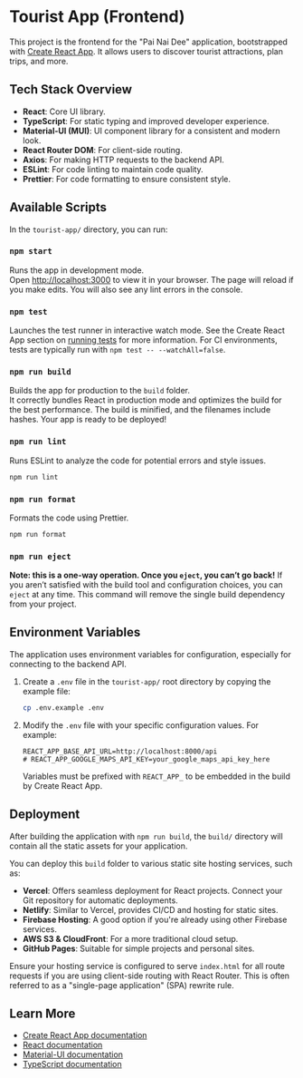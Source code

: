 # Tourist App (Frontend)

This project is the frontend for the "Pai Nai Dee" application, bootstrapped with [Create React App](https://github.com/facebook/create-react-app). It allows users to discover tourist attractions, plan trips, and more.

## Tech Stack Overview

*   **React**: Core UI library.
*   **TypeScript**: For static typing and improved developer experience.
*   **Material-UI (MUI)**: UI component library for a consistent and modern look.
*   **React Router DOM**: For client-side routing.
*   **Axios**: For making HTTP requests to the backend API.
*   **ESLint**: For code linting to maintain code quality.
*   **Prettier**: For code formatting to ensure consistent style.

## Available Scripts

In the `tourist-app/` directory, you can run:

### `npm start`

Runs the app in development mode.\
Open [http://localhost:3000](http://localhost:3000) to view it in your browser.
The page will reload if you make edits. You will also see any lint errors in the console.

### `npm test`

Launches the test runner in interactive watch mode.
See the Create React App section on [running tests](https://facebook.github.io/create-react-app/docs/running-tests) for more information.
For CI environments, tests are typically run with `npm test -- --watchAll=false`.

### `npm run build`

Builds the app for production to the `build` folder.\
It correctly bundles React in production mode and optimizes the build for the best performance. The build is minified, and the filenames include hashes.
Your app is ready to be deployed!

### `npm run lint`

Runs ESLint to analyze the code for potential errors and style issues.
```bash
npm run lint
```

### `npm run format`

Formats the code using Prettier.
```bash
npm run format
```

### `npm run eject`

**Note: this is a one-way operation. Once you `eject`, you can’t go back!**
If you aren’t satisfied with the build tool and configuration choices, you can `eject` at any time. This command will remove the single build dependency from your project.

## Environment Variables

The application uses environment variables for configuration, especially for connecting to the backend API.

1.  Create a `.env` file in the `tourist-app/` root directory by copying the example file:
    ```bash
    cp .env.example .env
    ```
2.  Modify the `.env` file with your specific configuration values.
    For example:
    ```env
    REACT_APP_BASE_API_URL=http://localhost:8000/api
    # REACT_APP_GOOGLE_MAPS_API_KEY=your_google_maps_api_key_here
    ```
    Variables must be prefixed with `REACT_APP_` to be embedded in the build by Create React App.

## Deployment

After building the application with `npm run build`, the `build/` directory will contain all the static assets for your application.

You can deploy this `build` folder to various static site hosting services, such as:

*   **Vercel**: Offers seamless deployment for React projects. Connect your Git repository for automatic deployments.
*   **Netlify**: Similar to Vercel, provides CI/CD and hosting for static sites.
*   **Firebase Hosting**: A good option if you're already using other Firebase services.
*   **AWS S3 & CloudFront**: For a more traditional cloud setup.
*   **GitHub Pages**: Suitable for simple projects and personal sites.

Ensure your hosting service is configured to serve `index.html` for all route requests if you are using client-side routing with React Router. This is often referred to as a "single-page application" (SPA) rewrite rule.

## Learn More

*   [Create React App documentation](https://facebook.github.io/create-react-app/docs/getting-started)
*   [React documentation](https://reactjs.org/)
*   [Material-UI documentation](https://mui.com/material-ui/getting-started/)
*   [TypeScript documentation](https://www.typescriptlang.org/docs/)
